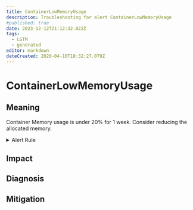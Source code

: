 ```yaml
---
title: ContainerLowMemoryUsage
description: Troubleshooting for alert ContainerLowMemoryUsage
#published: true
date: 2023-12-12T21:12:32.022Z
tags: 
  - LGTM
  - generated
editor: markdown
dateCreated: 2020-04-10T18:32:27.079Z
---
```


# ContainerLowMemoryUsage

## Meaning
[//]: # "Short paragraph that explains what the alert means"
Container Memory usage is under 20% for 1 week. Consider reducing the allocated memory.

<details>
  <summary>Alert Rule</summary>

{{% rule "docker-containers/google-cadvisor.yml" "ContainerLowMemoryUsage" %}}

<!-- Rule when generated

```yaml
alert: ContainerLowMemoryUsage
expr: (sum(container_memory_working_set_bytes{name!=""}) BY (instance, name) / sum(container_spec_memory_limit_bytes > 0) BY (instance, name) * 100) < 20
for: 7d
labels:
    severity: info
annotations:
    summary: Container Low Memory usage (instance {{ $labels.instance }})
    description: |-
        Container Memory usage is under 20% for 1 week. Consider reducing the allocated memory.
          VALUE = {{ $value }}
          LABELS = {{ $labels }}
    runbook: https://github.com/srerun/prometheus-alerts/blob/main/content/runbooks/google-cadvisor/ContainerLowMemoryUsage.md

```

-->

</details>


## Impact
[//]: # "What could / will happen if the alert is not addressed"



## Diagnosis
[//]: # "Steps to take to identify the cause of the problem"



## Mitigation
[//]: # "The steps necessary to resolve the alert"
